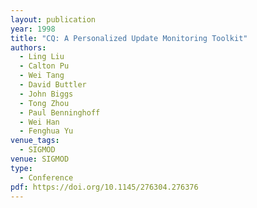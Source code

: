 ```yaml
---
layout: publication
year: 1998
title: "CQ: A Personalized Update Monitoring Toolkit"
authors:
  - Ling Liu
  - Calton Pu
  - Wei Tang
  - David Buttler
  - John Biggs
  - Tong Zhou
  - Paul Benninghoff
  - Wei Han
  - Fenghua Yu
venue_tags:
  - SIGMOD
venue: SIGMOD
type:
  - Conference
pdf: https://doi.org/10.1145/276304.276376
---
```

